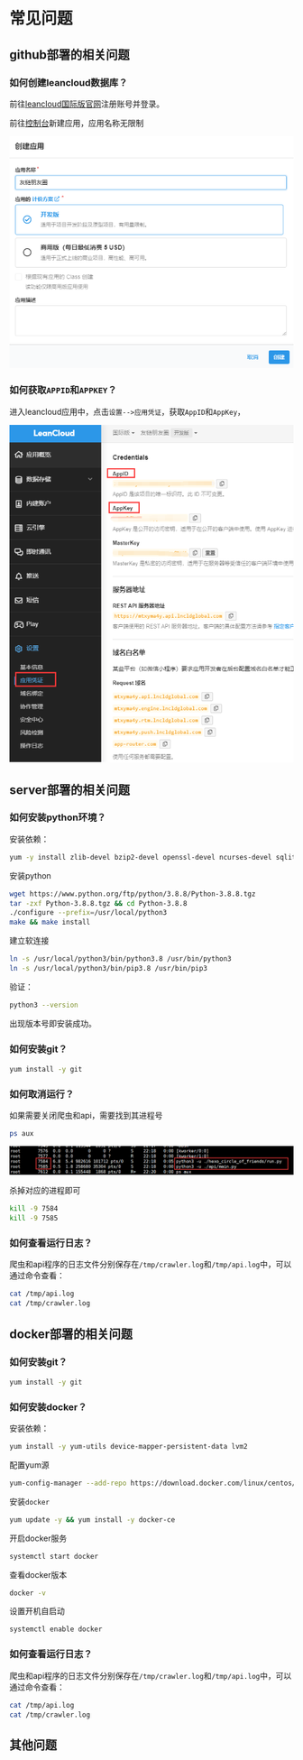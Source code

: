 # 常见问题

## github部署的相关问题

### 如何创建leancloud数据库？

前往[leancloud国际版官网](https://leancloud.app/)注册账号并登录。

前往[控制台](https://console.leancloud.app/apps)新建应用，应用名称无限制

![QQ截图20220205075127](QQ截图20220205075127.png)

### 如何获取`APPID`和`APPKEY`？

进入leancloud应用中，点击`设置-->应用凭证`，获取`AppID`和`AppKey`，

![QQ截图20220205075547](QQ截图20220205075547.png)

## server部署的相关问题

### 如何安装python环境？

安装依赖：

```bash
yum -y install zlib-devel bzip2-devel openssl-devel ncurses-devel sqlite-devel readline-devel tk-devel gdbm-devel db4-devel libpcap-devel xz-devel libffi-devel yum vim gcc
```

安装python

```bash
wget https://www.python.org/ftp/python/3.8.8/Python-3.8.8.tgz
tar -zxf Python-3.8.8.tgz && cd Python-3.8.8
./configure --prefix=/usr/local/python3
make && make install
```

建立软连接

```bash
ln -s /usr/local/python3/bin/python3.8 /usr/bin/python3
ln -s /usr/local/python3/bin/pip3.8 /usr/bin/pip3
```

验证：

```bash
python3 --version
```

出现版本号即安装成功。

### 如何安装git？

```bash
yum install -y git
```

### 如何取消运行？

如果需要关闭爬虫和api，需要找到其进程号

```bash
ps aux
```

![QQ截图20220205222725](QQ截图20220205222725.png)

杀掉对应的进程即可

```bash
kill -9 7584
kill -9 7585
```

### 如何查看运行日志？

爬虫和api程序的日志文件分别保存在`/tmp/crawler.log`和`/tmp/api.log`中，可以通过命令查看：

```bash
cat /tmp/api.log
cat /tmp/crawler.log
```

## docker部署的相关问题

### 如何安装git？

```bash
yum install -y git
```

### 如何安装docker？

安装依赖：

```bash
yum install -y yum-utils device-mapper-persistent-data lvm2
```

配置yum源

```bash
yum-config-manager --add-repo https://download.docker.com/linux/centos/docker-ce.repo
```

安装`docker`

```bash
yum update -y && yum install -y docker-ce
```

开启docker服务

```bash
systemctl start docker
```

查看docker版本

```bash
docker -v
```

设置开机自启动

```bash
systemctl enable docker
```

### 如何查看运行日志？

爬虫和api程序的日志文件分别保存在`/tmp/crawler.log`和`/tmp/api.log`中，可以通过命令查看：

```bash
cat /tmp/api.log
cat /tmp/crawler.log
```

## 其他问题

